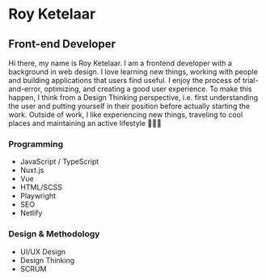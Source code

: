# Roy Ketelaar

## Front-end Developer

Hi there, my name is Roy Ketelaar. I am a frontend developer with a background in web design. I love learning new things, working with people and building applications that users find useful. I enjoy the process of trial-and-error, optimizing, and creating a good user experience. To make this happen, I think from a Design Thinking perspective, i.e. first understanding the user and putting yourself in their position before actually starting the work. Outside of work, I like experiencing new things, traveling to cool places and maintaining an active lifestyle 🏋🏻🥾

### Programming

- JavaScript / TypeScript
- Nuxt.js
- Vue
- HTML/SCSS
- Playwright
- SEO
- Netlify

### Design & Methodology

- UI/UX Design
- Design Thinking
- SCRUM
